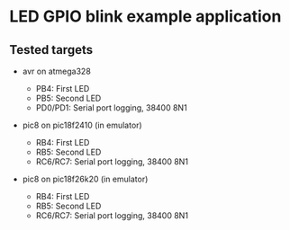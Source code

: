 # LED GPIO blink example application

## Tested targets

* avr on atmega328
    * PB4: First LED
    * PB5: Second LED
    * PD0/PD1: Serial port logging, 38400 8N1

* pic8 on pic18f2410 (in emulator)
    * RB4: First LED
    * RB5: Second LED
    * RC6/RC7: Serial port logging, 38400 8N1

* pic8 on pic18f26k20 (in emulator)
    * RB4: First LED
    * RB5: Second LED
    * RC6/RC7: Serial port logging, 38400 8N1
